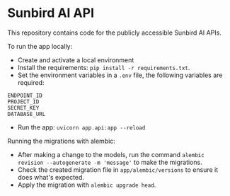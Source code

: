 # Sunbird AI API
This repository contains code for the publicly accessible Sunbird AI APIs.

To run the app locally:
- Create and activate a local environment
- Install the requirements: `pip install -r requirements.txt`.
- Set the environment variables in a `.env` file, the following variables are required:
```
ENDPOINT_ID
PROJECT_ID
SECRET_KEY
DATABASE_URL
```

- Run the app: `uvicorn app.api:app --reload`

Running the migrations with alembic:
- After making a change to the models, run the command `alembic revision --autogenerate -m 'message'` to make the migrations.
- Check the created migration file in `app/alembic/versions` to ensure it does what's expected.
- Apply the migration with `alembic upgrade head`.
